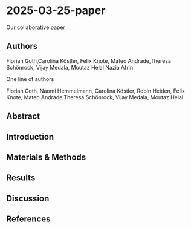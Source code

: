 # 2025-03-25-paper
Our collaborative paper

## Authors
Florian Goth,Carolina Köstler, Felix Knote, Mateo Andrade,Theresa Schönrock, Vijay Medala, Moutaz Helal
Nazia Afrin

One line of authors

Florian Goth, Naomi Hemmelmann, Carolina Köstler, Robin Heiden, Felix Knote, Mateo Andrade,Theresa Schönrock, Vijay Medala, Moutaz Helal


## Abstract

## Introduction

## Materials & Methods

## Results

## Discussion

## References


